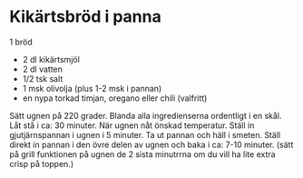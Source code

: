 # Kikärtsbröd i panna

1 bröd

 - 2 dl kikärtsmjöl
 - 2 dl vatten
 - 1/2 tsk salt
 - 1 msk olivolja (plus 1-2 msk i pannan)
 - en nypa torkad timjan, oregano eller chili (valfritt)

Sätt ugnen på 220 grader.
Blanda alla ingredienserna ordentligt i en skål. Låt stå i ca: 30 minuter.
När ugnen nåt önskad temperatur. Ställ in gjutjärnspannan i ugnen i 5 minuter.
Ta ut pannan och häll i smeten. Ställ direkt in pannan i den övre delen av ugnen och baka i ca: 7-10 minuter. (sätt på grill funktionen på ugnen de 2 sista minutrrna om du vill ha lite extra crisp på toppen.)

